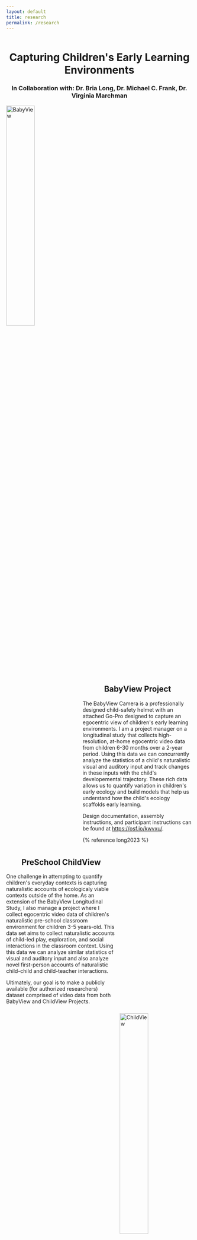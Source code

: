 ```yaml
---
layout: default
title: research
permalink: /research
---
```


<div style="display:inline-block">
    <h1 style = "text-align:center">Capturing Children's Early Learning Environments</h1>
    <h3 style = "text-align:center">In Collaboration with: Dr. Bria Long, Dr. Michael C. Frank, Dr. Virginia Marchman</h3>
    <div style = "width: 100%; margin: auto">
    <img style="float:left; padding: 0px 15px 10px 0px" src="{{site.url}}{{site.baseurl}}/images/babyview.png" width = "39%" alt="BabyView">
        <div style="width: 59%; float:right; padding: 0px 0px 10px 0px">
        <h2 style = "text-align:center">BabyView Project</h2>
        <p>
        The BabyView Camera is a professionally designed child-safety helmet with an attached Go-Pro designed to capture an egocentric view of children's early learning environments. I am a project manager on a longitudinal study that collects high-resolution, at-home egocentric video data from children 6-30 months over a 2-year period. Using this data we can concurrently analyze the statistics of a child's naturalistic visual and auditory input and track changes in these inputs with the child's developemental trajectory. These rich data allows us to quantify variation in children's early ecology and build models that help us understand how the child's ecology scaffolds early learning.  
        </p>
        <p>
        Design documentation, assembly instructions, and participant instructions can be found at <a href="https://osf.io/kwvxu/">https://osf.io/kwvxu/</a>.
        </p>
        {% reference long2023 %}
        </div>
    </div>
    <br>
    <div style = "width: 100%; margin: auto">
        <div style="width: 59%; float:left; padding: 0px 0px 10px 0px">
        <h2 style = "text-align:center">PreSchool ChildView</h2>
        <p>
        One challenge in attempting to quantify children's everyday contexts is capturing naturalistic accounts of ecologicaly viable contexts outside of the home. As an extension of the BabyView Longitudinal Study, I also manage a project where I collect egocentric video data of children's naturalistic pre-school classroom environment for children 3-5 years-old. This data set aims to collect naturalistic accounts of child-led play, exploration, and social interactions in the classroom context. Using this data we can analyze similar statistics of visual and auditory input and also analyze novel first-person accounts of naturalistic child-child and child-teacher interactions. 
        </p>
        <p>
        Ultimately, our goal is to make a publicly available (for authorized researchers) dataset comprised of video data from both BabyView and ChildView Projects. 
        </p>
        </div>
    <img style="float:right; padding: 0px 0px 10px 15px" src="{{site.url}}{{site.baseurl}}/images/childview.png" width = "39%" alt="ChildView">
    </div>
</div>

<div style="display:inline-block">
    <h1 style = "text-align:center">Inferring Knowledge from Communication</h1>
    <h3 style = "text-align:center">In Collaboration with: Aaron Chuey and Dr. Hyowon Gweon</h3>
    <br>
    <div style = "width: 100%; margin: auto">
    <img style="float:left; padding: 0px 15px 10px 0px" src="{{site.url}}{{site.baseurl}}/images/ikc.png" width = "39%" alt="BabyView">
        <div style="width: 59%; float:right; padding: 0px 0px 10px 0px">
        <h2 style = "text-align:center">Identifying Knowledgeable Speakers Using Causal Influence</h2>
        <p>
        How can we learn from observing communicative exchanges? Prior work has explored children's understanding of how speakers can influence listeners' beliefs and behaviors. This work asks whether children make knowledge inferences about a speaker using their causal influence over listeners. Across 3 studies, we test whether children are sensitive to changes in a listener's outcome (1), changes in a listener's behavior (2), and whether a speaker spoke or sneezed (3) as evidence for identifying knowledgeable speakers. We find that by 5 years-old, children can reason casually about the consequences of communication in order to infer the knowledge of speaker. Future work could aim to explore more complex inferences made in these multi-party social contexts and implications for these abilities in pedagogical contexts where knowledge-inferences may support children's ability to assess and learn from knowledgeable informants. 
        </p>
        <p>
        Study materials (videos & stimuli) and data can be found at <a href="https://osf.io/derxp/?view_only=d3ad5730e321405da0e5347dfb35a3f0">https://osf.io/derxp/</a>.
        </p>
        {% reference chuey2023 %}
        <br>
        {% reference sparks2022 %}
        </div>
    </div>
</div>